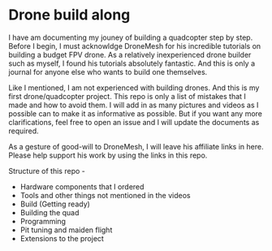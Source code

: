 # Drone build along

I have am documenting my jouney of building a quadcopter step by step. Before I begin, I must acknowldge DroneMesh for his incredible tutorials on building a budget FPV drone. As a relatively inexperienced drone builder such as myself, I found his tutorials absolutely fantastic. And this is only a journal for anyone else who wants to build one themselves.

Like I mentioned, I am not experienced with building drones. And this is my first drone/quadcopter project. This repo is only a list of mistakes that I made and how to avoid them. I will add in as many pictures and videos as I possible can to make it as informative as possible. But if you want any more clarifications, feel free to open an issue and I will update the documents as required.

As a gesture of good-will to DroneMesh, I will leave his affiliate links in here. Please help support his work by using the links in this repo.

Structure of this repo -
- Hardware components that I ordered
- Tools and other things not mentioned in the videos
- Build (Getting ready)
- Building the quad
- Programming
- Pit tuning and maiden flight
- Extensions to the project
